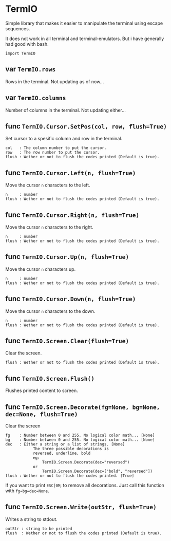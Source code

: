 # TermIO
Simple library that makes it easier to manipulate the terminal using escape
sequences.

It does not work in all terminal and terminal-emulators. But i have generally
had good with bash.

```
import TermIO
```

## var `TermIO.rows`
Rows in the terminal. Not updating as of now...

## var `TermIO.columns`
Number of columns in the terminal. Not updating either...

## func `TermIO.Cursor.SetPos(col, row, flush=True)`
Set cursor to a spesific column and row in the terminal.
```
col   : The column number to put the cursor.
row   : The row number to put the cursor.
flush : Wether or not to flush the codes printed (Default is true).
```

## func `TermIO.Cursor.Left(n, flush=True)`
Move the cursor `n` characters to the left.
```
n     : number
flush : Wether or not to flush the codes printed (Default is true).
```

## func `TermIO.Cursor.Right(n, flush=True)`
Move the cursor `n` characters to the right.
```
n     : number
flush : Wether or not to flush the codes printed (Default is true).
```

## func `TermIO.Cursor.Up(n, flush=True)`
Move the cursor `n` characters up.
```
n     : number
flush : Wether or not to flush the codes printed (Default is true).
```

## func `TermIO.Cursor.Down(n, flush=True)`
Move the cursor `n` characters to the down.
```
n     : number
flush : Wether or not to flush the codes printed (Default is true).
```

## func `TermIO.Screen.Clear(flush=True)`
Clear the screen.
```
flush : Wether or not to flush the codes printed (Default is true).
```

## func `TermIO.Screen.Flush()`
Flushes printed content to screen.

## func `TermIO.Screen.Decorate(fg=None, bg=None, dec=None, flush=True)`
Clear the screen
```
fg    : Number between 0 and 255. No logical color math... [None]
bg    : Number between 0 and 255. No logical color math... [None]
dec   : Either a string or a list of strings. [None]
            The three possible decorations is
            reversed, underline, bold
            eg:
                TermIO.Screen.Decorate(dec="reversed")
            or
                TermIO.Screen.Decorate(dec=["bold", "reversed"])
flush : Wether or not to flush the codes printed. [True]
```

If you want to print `ESC[0M`, to remove all decorations. Just call this function with `fg=bg=dec=None`.

## func `TermIO.Screen.Write(outStr, flush=True)`
Writes a string to stdout.
```
outStr : string to be printed
flush  : Wether or not to flush the codes printed (Default is true).
```
